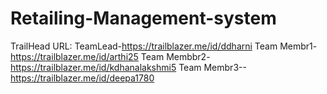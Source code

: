 # Retailing-Management-system
TrailHead URL:
TeamLead-https://trailblazer.me/id/ddharni
Team Membr1-https://trailblazer.me/id/arthi25
Team Membbr2-https://trailblazer.me/id/kdhanalakshmi5
Team Membr3--https://trailblazer.me/id/deepa1780
